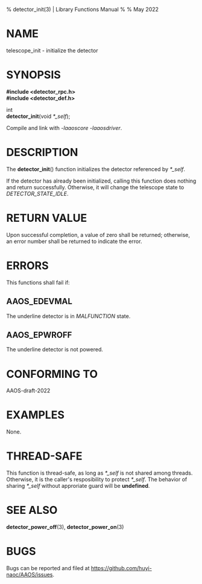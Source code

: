 % detector\_init(3) | Library Functions Manual
%
% May 2022

NAME
====

telescope\_init - initialize the detector

SYNOPSIS
========

**#include <detector_rpc.h>**  
**#include <detector_def.h>**

int  
**detector_init**(void *\*\_self*);

Compile and link with *-laaoscore* *-laaosdriver*.

DESCRIPTION
===========

The **detector_init**() function initializes the detector referenced by *\*\_self*.  

If the detector has already been initialized, calling this function does nothing and return successfully. Otherwise, it will change the telescope state to *DETECTOR_STATE_IDLE*.

RETURN VALUE
============

Upon successful completion, a value of zero shall be returned; otherwise, an error number shall be returned to indicate the error.

ERRORS
======

This functions shall fail if:

AAOS\_EDEVMAL
------------

The underline detector is in *MALFUNCTION* state.

AAOS\_EPWROFF
------------

The underline detector is not powered.

CONFORMING TO
=============

AAOS-draft-2022

EXAMPLES
========

None.

THREAD-SAFE
===========

This function is thread-safe, as long as *\*\_self* is not shared among threads. Otherwise, it is the caller's resposibility to protect *\*\_self*. The behavior of sharing *\*\_self* without approriate guard will be **undefined**.


SEE ALSO
========

**detector_power_off**(3), **detector_power_on**(3)

BUGS
====

Bugs can be reported and filed at https://github.com/huyi-naoc/AAOS/issues.

